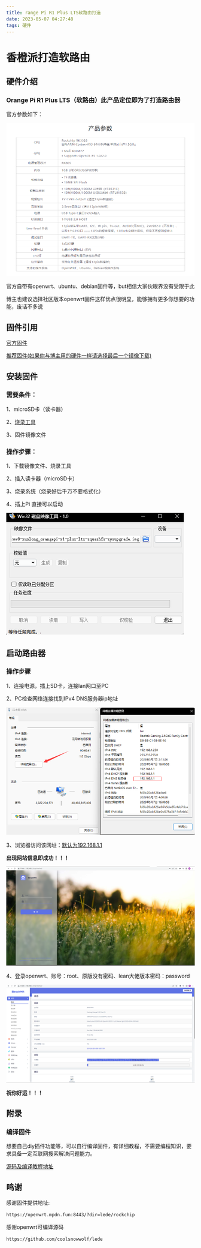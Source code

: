 ```yaml
---
title: range Pi R1 Plus LTS软路由打造
date: 2023-05-07 04:27:48
tags: 硬件
---
```


# 香橙派打造软路由

## 硬件介绍

### Orange Pi R1 Plus <strong>LTS</strong>（软路由）此产品定位即为了打造路由器

官方参数如下：

![](../image/reference_orangePi.png)

官方自带有openwrt、ubuntu、debian固件等，but相信大家伙眼界没有受限于此

博主也建议选择社区版本openwrt固件这样优点很明显，能够拥有更多你想要的功能，废话不多说

## 固件引用

[官方固件](http://www.orangepi.cn/html/hardWare/computerAndMicrocontrollers/service-and-support/Orange-Pi-R1-Plus-LTS-Router.html)

[推荐固件(如果你与博主用的硬件一样请选择最后一个镜像下载)](https://openwrt.mpdn.fun:8443/?dir=lede/rockchip/2023-05-06__02-20-59--multiple-devices.plus-daily)

## 安装固件

### 需要条件：

1、microSD卡（读卡器）

2、[烧录工具](https://win32diskimager.org/)

3、固件镜像文件

### 操作步骤：

1、下载镜像文件、烧录工具

2、插入读卡器（microSD卡）

3、烧录系统（烧录好后千万不要格式化）

4、插上Pi 直接可以启动

![](../image/shaolu.png)

## 启动路由器

### 操作步骤

1、连接电源，插上SD卡，连接lan网口至PC

2、PC检查网络连接找到IPv4 DNS服务器ip地址

![](../image/ipValue.png)

3、浏览器访问该网址：[默认为192.168.1.1](http://192.168.1.1)

<strong>出现网站信息即成功！！！</strong>

![](../image/suss.png)

4、登录openwrt、账号：root、原版没有密码、lean大佬版本密码：password

![](../image/indexOpenWrt.png)

<strong>祝你好运！！！</strong>

## 附录

### 编译固件

想要自己diy插件功能等，可以自行编译固件，有详细教程，不需要编程知识，要求具备一定互联网搜索解决问题能力。

[源码及编译教程地址](https://github.com/coolsnowwolf/lede)

## 鸣谢

感谢固件提供地址:

```bash
https://openwrt.mpdn.fun:8443/?dir=lede/rockchip
```

感谢openwrt可编译源码

```bash
https://github.com/coolsnowwolf/lede
```


